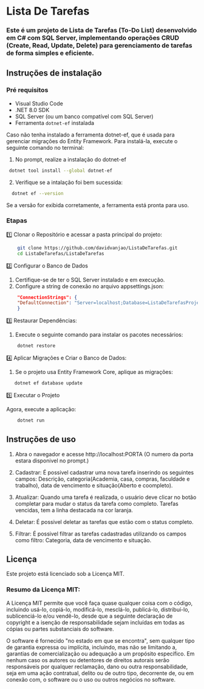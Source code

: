 # Lista De Tarefas

### Este é um projeto de Lista de Tarefas (To-Do List) desenvolvido em C# com SQL Server, implementando operações CRUD (Create, Read, Update, Delete) para gerenciamento de tarefas de forma simples e eficiente.

## Instruções de instalação

### Pré requisitos

- Visual Studio Code
- .NET 8.0 SDK
- SQL Server (ou um banco compatível com SQL Server)
- Ferramenta `dotnet-ef` instalada

Caso não tenha instalado a ferramenta dotnet-ef, que é usada para gerenciar migrações do Entity Framework. Para instalá-la, execute o seguinte comando no terminal:

1. No prompt, realize a instalação do dotnet-ef
```bash
 dotnet tool install --global dotnet-ef
```
2. Verifique se a intalação foi bem sucessida: 
```bash
  dotnet ef --version
```
Se a versão for exibida corretamente, a ferramenta está pronta para uso.

### Etapas

1️⃣ Clonar o Repositório e acessar a pasta principal do projeto:

```bash
    git clone https://github.com/davidvanjao/ListaDeTarefas.git
    cd ListaDeTarefas/ListaDeTarefas
```

2️⃣ Configurar o Banco de Dados
1. Certifique-se de ter o SQL Server instalado e em execução.
2. Configure a string de conexão no arquivo appsettings.json:

```json
    "ConnectionStrings": {
    "DefaultConnection": "Server=localhost;Database=ListaDeTarefasProjetoVideo;User Id=USUARIO;Password=SENHA;trustservercertificate=true"
    }
```

3️⃣ Restaurar Dependências:

1. Execute o seguinte comando para instalar os pacotes necessários:

```bash
    dotnet restore
```

4️⃣ Aplicar Migrações e Criar o Banco de Dados:

1. Se o projeto usa Entity Framework Core, aplique as migrações:

```bash
   dotnet ef database update
```

5️⃣ Executar o Projeto

Agora, execute a aplicação:
```bash
    dotnet run
```

## Instruções de uso

1. Abra o navegador e acesse http://localhost:PORTA (O numero da porta estara disponivel no prompt.)

2. Cadastrar:
    É possivel cadastrar uma nova tarefa inserindo os seguintes campos: Descrição, categoria(Academia, casa, compras, faculdade e trabalho), data de vencimento e situação(Aberto e coompleto). 

3. Atualizar:
    Quando uma tarefa é realizada, o usuário deve clicar no botão completar para mudar o status da tarefa como completo. Tarefas vencidas, tem a linha destacada na cor laranja.

4. Deletar: 
    É possivel deletar as tarefas que estão com o status completo.

5. Filtrar:
    É possivel filtrar as tarefas cadastradas utilizando os campos como filtro: Categoria, data de vencimento e situação. 

## Licença

Este projeto está licenciado sob a Licença MIT.

### Resumo da Licença MIT:

A Licença MIT permite que você faça quase qualquer coisa com o código, incluindo usá-lo, copiá-lo, modificá-lo, mesclá-lo, publicá-lo, distribuí-lo, sublicenciá-lo e/ou vendê-lo, desde que a seguinte declaração de copyright e a isenção de responsabilidade sejam incluídas em todas as cópias ou partes substanciais do software.

O software é fornecido "no estado em que se encontra", sem qualquer tipo de garantia expressa ou implícita, incluindo, mas não se limitando a, garantias de comercialização ou adequação a um propósito específico. Em nenhum caso os autores ou detentores de direitos autorais serão responsáveis por qualquer reclamação, dano ou outra responsabilidade, seja em uma ação contratual, delito ou de outro tipo, decorrente de, ou em conexão com, o software ou o uso ou outros negócios no software.
